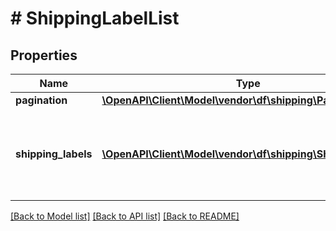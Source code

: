 # # ShippingLabelList

## Properties

Name | Type | Description | Notes
------------ | ------------- | ------------- | -------------
**pagination** | [**\OpenAPI\Client\Model\vendor\df\shipping\Pagination**](Pagination.md) |  | [optional]
**shipping_labels** | [**\OpenAPI\Client\Model\vendor\df\shipping\ShippingLabel[]**](ShippingLabel.md) | An array containing the details of the generated shipping labels. | [optional]

[[Back to Model list]](../../README.md#models) [[Back to API list]](../../README.md#endpoints) [[Back to README]](../../README.md)
